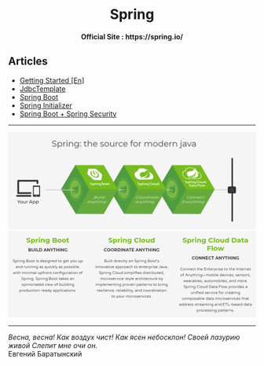 <h1 align=center>Spring</h1>

<h4 align=center>Official Site : https://spring.io/</h4>

## Articles

* [Getting Started [En]](GettingStarted-[En].md)
* [JdbcTemplate](JdbcTemplate.md)
* [Spring Boot](SpringBoot.md)
* [Spring Initializer](SpringInitializer.md)
* [Spring Boot + Spring Security](SpringBootWithSecurity.md)

<hr>

![](res/after.png)
<br>
![](res/cards.png)

<hr>

_Весна, весна! Как воздух чист!
Как ясен небосклон!
Своей лазурию живой
Слепит мне очи он._<br>Евгений Баратынский
